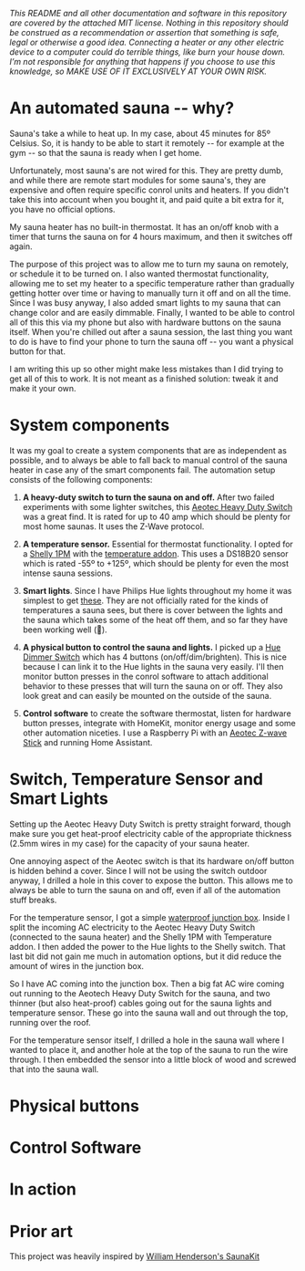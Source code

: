 _This README and all other documentation and software in this repository are covered by the attached MIT license. Nothing in this repository should be construed as a recommendation or assertion that something is safe, legal or otherwise a good idea. Connecting a heater or any other electric device to a computer could do terrible things, like burn your house down. I’m not responsible for anything that happens if you choose to use this knowledge, so MAKE USE OF IT EXCLUSIVELY AT YOUR OWN RISK._

# An automated sauna -- why?

Sauna's take a while to heat up. In my case, about 45 minutes for 85º Celsius. So, it is handy to be able to start it remotely -- for example at the gym -- so that the sauna is ready when I get home.

Unfortunately, most sauna's are not wired for this. They are pretty dumb, and while there are remote start modules for some sauna's, they are expensive and often require specific conrol units and heaters. If you didn't take this into account when you bought it, and paid quite a bit extra for it, you have no official options.

My sauna heater has no built-in thermostat. It has an on/off knob with a timer that turns the sauna on for 4 hours maximum, and then it switches off again.

The purpose of this project was to allow me to turn my sauna on remotely, or schedule it to be turned on. I also wanted thermostat functionality, allowing me to set my heater to a specific temperature rather than gradually getting hotter over time or having to manually turn it off and on all the time. Since I was busy anyway, I also added smart lights to my sauna that can change color and are easily dimmable. Finally, I wanted to be able to control all of this this via my phone but also with hardware buttons on the sauna itself. When you're chilled out after a sauna session, the last thing you want to do is have to find your phone to turn the sauna off -- you want a physical button for that.

I am writing this up so other might make less mistakes than I did trying to get all of this to work. It is not meant as a finished solution: tweak it and make it your own.

# System components

It was my goal to create a system components that are as independent as possible, and to always be able to fall back to manual control of the sauna heater in case any of the smart components fail. The automation setup consists of the following components:

1. **A heavy-duty switch to turn the sauna on and off.** After two failed experiments with some lighter switches, this [Aeotec Heavy Duty Switch](https://aeotec.com/outdoor-z-wave-switch/) was a great find. It is rated for up to 40 amp which should be plenty for most home saunas. It uses the Z-Wave protocol.

2. **A temperature sensor.** Essential for thermostat functionality. I opted for a [Shelly 1PM](https://shelly.cloud/shelly-1pm-wifi-smart-relay-home-automation/) with the [temperature addon](https://shop.shelly.cloud/temperature-sensor-addon-for-shelly-1-1pm-wifi-smart-home-automation#312). This uses a DS18B20 sensor which is rated -55º to +125º, which should be plenty for even the most intense sauna sessions.

3. **Smart lights**. Since I have Philips Hue lights throughout my home it was simplest to get [these](https://www2.meethue.com/en-us/p/hue-white-and-color-ambiance-1-pack-gu10/046677542337). They are not officially rated for the kinds of temperatures a sauna sees, but there is cover between the lights and the sauna which takes some of the heat off them, and so far they have been working well (🤞).

4. **A physical button to control the sauna and lights.** I picked up a [Hue Dimmer Switch](https://www2.meethue.com/en-us/p/hue-dimmer-switch/046677473372) which has 4 buttons (on/off/dim/brighten). This is nice because I can link it to the Hue lights in the sauna very easily. I'll then monitor button presses in the conrol software to attach additional behavior to these presses that will turn the sauna on or off. They also look great and can easily be mounted on the outside of the sauna.

5. **Control software** to create the software thermostat, listen for hardware button presses, integrate with HomeKit, monitor energy usage and some other automation niceties. I use a Raspberry Pi with an [Aeotec Z-wave Stick](https://aeotec.com/z-wave-usb-stick/) and running Home Assistant.

# Switch, Temperature Sensor and Smart Lights

Setting up the Aeotec Heavy Duty Switch is pretty straight forward, though make sure you get heat-proof electricity cable of the appropriate thickness (2.5mm wires in my case) for the capacity of your sauna heater.

One annoying aspect of the Aeotec switch is that its hardware on/off button is hidden behind a cover. Since I will not be using the switch outdoor anyway, I drilled a hole in this cover to expose the button. This allows me to always be able to turn the sauna on and off, even if all of the automation stuff breaks.

For the temperature sensor, I got a simple [waterproof junction box](https://www.google.com/search?q=junction+box+ip65&tbm=isch). Inside I split the incoming AC electricity to the Aeotec Heavy Duty Switch (connected to the sauna heater) and the Shelly 1PM with Temperature addon. I then added the power to the Hue lights to the Shelly switch. That last bit did not gain me much in automation options, but it did reduce the amount of wires in the junction box.

So I have AC coming into the junction box. Then a big fat AC wire coming out running to the Aeotech Heavy Duty Switch for the sauna, and two thinner (but also heat-proof) cables going out for the sauna lights and temperature sensor. These go into the sauna wall and out through the top, running over the roof.

For the temperature sensor itself, I drilled a hole in the sauna wall where I wanted to place it, and another hole at the top of the sauna to run the wire through. I then embedded the sensor into a little block of wood and screwed that into the sauna wall.

# Physical buttons



# Control Software


# In action



# Prior art
This project was heavily inspired by [William Henderson's SaunaKit](https://github.com/quicklywilliam/saunakit)